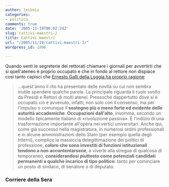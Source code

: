 ```yaml
---
author: leibniz
categories:
- politica
comments: true
date: '2005-11-19T00:02:24Z'
slug: cattivi-maestri-2
title: Cattivi maestri
url: "/2005/11/19/cattivi-maestri-2/"
wordpress_id: 1890

---
```

Quando senti le segreterie dei rettorati chiamare i giornali per avvertirti che sì quell'ateneo è proprio occupato e che in fondo al rettore non dispiace così tanto capisci che [Ernesto Galli della Loggia ha proprio ragione](http://www.corriere.it/Primo_Piano/Editoriali/2005/11_Novembre/18/occupazioni.shtml):



> ...quest'anno il rito ha presentato delle novità su cui non sembra inutile spendere qualche parola. La principale riguarda il ruolo svolto da Presidi e Rettori di molti atenei. Pressoché dappertutto dove si è occupato ciò è avvenuto, infatti, non solo con il consenso, ma per l'impulso o comunque il **sostegno più o meno forte ed evidente delle autorità accademiche**. **Occupazioni dall'alto**, insomma, secondo un modello tipicamente italiano di «rivoluzione passiva». È l'indizio di una trasformazione importante all'opera nei vertici universitari. Anche qui, come già successo nella magistratura, in numerosi ordini professionali e in alcune amministrazioni dello Stato (per esempio quella degli Interni), complice la massiccia delegittimazione dei politici di professione, **coloro che sono investiti di funzioni istituzionali tendono a non accontentarsene**, a viverle alla stregua di qualcosa di temporaneo, **considerandosi piuttosto come potenziali candidati permanenti a qualche incarico di tipo politico**: tanto per cominciare un posto di sindaco, di senatore o di deputato.





### Corriere della Sera
